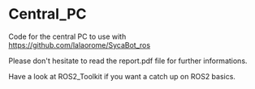 # Central_PC
Code for the central PC to use with https://github.com/lalaorome/SycaBot_ros

Please don't hesitate to read the report.pdf file for further informations.

Have a look at ROS2_Toolkit if you want a catch up on ROS2 basics.

